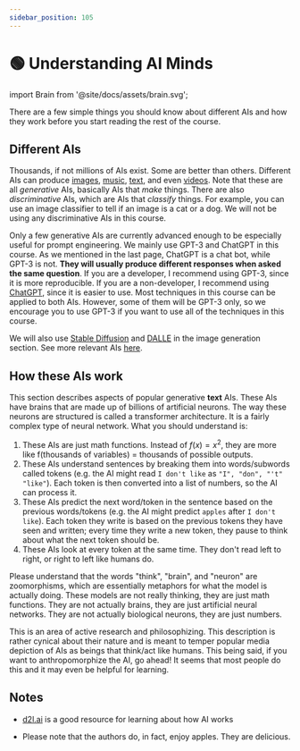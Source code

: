 ```yaml
---
sidebar_position: 105
---
```

# 🟢 Understanding AI Minds


import Brain from '@site/docs/assets/brain.svg';

<div style={{textAlign: 'center'}}>
  <Brain style={{width:"100%",height:"300px",verticalAlign:"top"}}/>
</div>


There are a few simple things you should know about different AIs and how they work before you start reading the rest of the course.


## Different AIs

Thousands, if not millions of AIs exist. Some are better than others. Different AIs can produce [images](https://openai.com/product/dall-e-2), [music](https://google-research.github.io/seanet/musiclm/examples/), [text](https://platform.openai.com/playground), and even [videos](https://makeavideo.studio/). Note that these are all *generative* AIs, basically AIs that *make* things. There are also *discriminative* AIs, which are AIs that *classify* things. For example, you can use an image classifier to tell if an image is a cat or a dog. We will not be using any discriminative AIs in this course.


Only a few generative AIs are currently advanced enough to be especially useful for prompt engineering. We mainly use GPT-3 and ChatGPT in this course. As we mentioned in the last page, ChatGPT is a chat bot, while GPT-3 is not. **They will usually produce different responses when asked the same question**. If you are a developer, I recommend using GPT-3, since it is more reproducible. If you are a non-developer, I recommend using [ChatGPT](https://learnprompting.org/docs/category/%EF%B8%8F-image-prompting), since it is easier to use. Most techniques in this course can be applied to both AIs. However, some of them will be GPT-3 only, so we encourage you to use GPT-3 if you want to use all of the techniques in this course.

We will also use [Stable Diffusion](https://beta.dreamstudio.ai/home) and [DALLE](https://openai.com/product/dall-e-2) in the image generation section. See more relevant AIs [here](https://learnprompting.org/docs/products#chatbots).

## How these AIs work

This section describes aspects of popular generative **text** AIs. These AIs have brains that are made up of billions of artificial neurons. The way these neurons are structured is called a transformer architecture. It is a fairly complex type of neural network. What you should understand is:

1. These AIs are just math functions. Instead of $f(x) = x^2$, they are more like f(thousands of variables) = thousands of possible outputs.
2. These AIs understand sentences by breaking them into words/subwords called tokens (e.g. the AI might read `I don't like` as `"I", "don", "'t" "like"`). Each token is then converted into a list of numbers, so the AI can process it.
3. These AIs predict the next word/token in the sentence based on the previous words/tokens (e.g. the AI might predict `apples` after `I don't like`). Each token they write is based on the previous tokens they have seen and written; every time they write a new token, they pause to think about what the next token should be.
4. These AIs look at every token at the same time. They don't read left to right, or right to left like humans do. 

Please understand that the words "think", "brain", and "neuron" are zoomorphisms, which are essentially metaphors for what the model is actually doing. These models are not really thinking, they are just math functions. They are not actually brains, they are just artificial neural networks. They are not actually biological neurons, they are just numbers.

This is an area of active research and philosophizing. This description is rather cynical about their nature and is meant to temper popular media depiction of AIs as beings that think/act like humans. This being said, if you want to anthropomorphize the AI, go ahead! It seems that most people do this and it may even be helpful for learning.


## Notes

- [d2l.ai](https://www.d2l.ai) is a good resource for learning about how AI works

- Please note that the authors do, in fact, enjoy apples. They are delicious.
